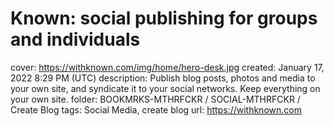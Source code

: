 # Known: social publishing for groups and individuals

cover: https://withknown.com/img/home/hero-desk.jpg
created: January 17, 2022 8:29 PM (UTC)
description: Publish blog posts, photos and media to your own site, and syndicate it to your social networks. Keep everything on your own site.
folder: BOOKMRKS-MTHRFCKR / SOCIAL-MTHRFCKR / Create Blog
tags: Social Media, create blog
url: https://withknown.com